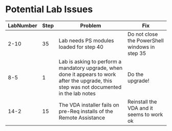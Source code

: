 # Potential Lab Issues

LabNumber | Step | Problem | Fix
---|---|---|---
2-10 | 35 | Lab needs PS modules loaded for step 40 | Do not close the PowerShell windows in step 35
8-5 | 1 | Lab is asking to perform a mandatory upgrade, when done it appears to work after the upgrade, this step was not documented in the lab notes | Do the upgrade!
14-2| 15 | The VDA installer fails on pre-Req installs of the Remote Assistance | Reinstall the VDA and it seems to work ok 
